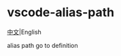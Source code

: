 # vscode-alias-path 
[中文](https://github.com/0851/vscode-alias-path/blob/master/README.md)|English

alias path go to definition
